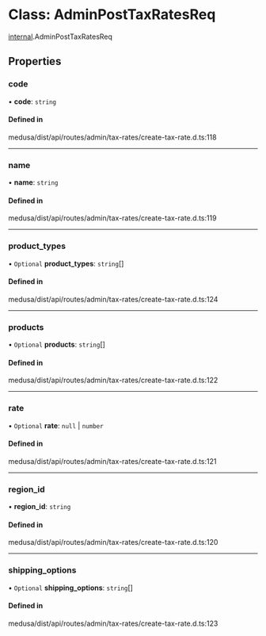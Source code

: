 # Class: AdminPostTaxRatesReq

[internal](../modules/internal-27.md).AdminPostTaxRatesReq

## Properties

### code

• **code**: `string`

#### Defined in

medusa/dist/api/routes/admin/tax-rates/create-tax-rate.d.ts:118

___

### name

• **name**: `string`

#### Defined in

medusa/dist/api/routes/admin/tax-rates/create-tax-rate.d.ts:119

___

### product\_types

• `Optional` **product\_types**: `string`[]

#### Defined in

medusa/dist/api/routes/admin/tax-rates/create-tax-rate.d.ts:124

___

### products

• `Optional` **products**: `string`[]

#### Defined in

medusa/dist/api/routes/admin/tax-rates/create-tax-rate.d.ts:122

___

### rate

• `Optional` **rate**: ``null`` \| `number`

#### Defined in

medusa/dist/api/routes/admin/tax-rates/create-tax-rate.d.ts:121

___

### region\_id

• **region\_id**: `string`

#### Defined in

medusa/dist/api/routes/admin/tax-rates/create-tax-rate.d.ts:120

___

### shipping\_options

• `Optional` **shipping\_options**: `string`[]

#### Defined in

medusa/dist/api/routes/admin/tax-rates/create-tax-rate.d.ts:123
